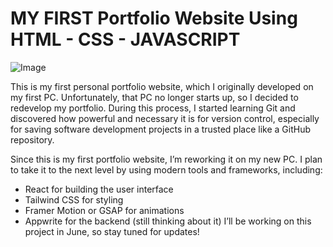# MY FIRST Portfolio Website Using HTML - CSS - JAVASCRIPT

![Image](https://github.com/user-attachments/assets/761f3176-5947-4049-9b8d-2aeb50b3510c)

This is my first personal portfolio website, which I originally developed on my first PC. Unfortunately, that PC no longer starts up, so I decided to redevelop my portfolio. During this process, I started learning Git and discovered how powerful and necessary it is for version control, especially for saving software development projects in a trusted place like a GitHub repository.

Since this is my first portfolio website, I’m reworking it on my new PC. I plan to take it to the next level by using modern tools and frameworks, including:

- React for building the user interface
- Tailwind CSS for styling
- Framer Motion or GSAP for animations
- Appwrite for the backend (still thinking about it)
I’ll be working on this project in June, so stay tuned for updates!
